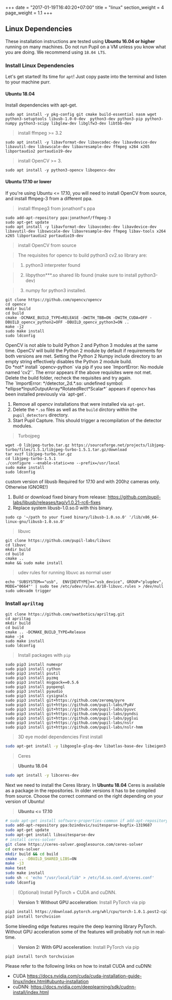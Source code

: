 +++
date = "2017-01-19T16:40:20+07:00"
title = "linux"
section_weight = 4
page_weight = 1.1
+++

## Linux Dependencies

These installation instructions are tested using **Ubuntu 16.04 or higher** running on many machines. Do not run Pupil on a VM unless you know what you are doing. We recommend using `18.04 LTS`. 

### Install Linux Dependencies

Let's get started! Its time for `apt`!  Just copy paste into the terminal and listen to your machine purr.

#### Ubuntu 18.04
Install dependencies with apt-get. 

```
sudo apt install -y pkg-config git cmake build-essential nasm wget python3-setuptools libusb-1.0-0-dev  python3-dev python3-pip python3-numpy python3-scipy libglew-dev libglfw3-dev libtbb-dev
```

> install ffmpeg >= 3.2

```
sudo apt install -y libavformat-dev libavcodec-dev libavdevice-dev libavutil-dev libswscale-dev libavresample-dev ffmpeg x264 x265 libportaudio2 portaudio19-dev
```

> install OpenCV >= 3.

```
sudo apt install -y python3-opencv libopencv-dev
```

#### Ubuntu 17.10 or lower
If you're using Ubuntu <= 17.10, you will need to install OpenCV from source, and install ffmpeg-3 from a different ppa. 

> install ffmpeg3 from jonathonf's ppa

```
sudo add-apt-repository ppa:jonathonf/ffmpeg-3
sudo apt-get update
sudo apt install -y libavformat-dev libavcodec-dev libavdevice-dev libavutil-dev libswscale-dev libavresample-dev ffmpeg libav-tools x264 x265 libportaudio2 portaudio19-dev
```

> install OpenCV from source

> The requisites for opencv to build python3 cv2.so library are:

> 1. python3 interpreter found

> 2. libpython***.so shared lib found (make sure to install python3-dev)

> 3. numpy for python3 installed.

```
git clone https://github.com/opencv/opencv
cd opencv
mkdir build
cd build
cmake -DCMAKE_BUILD_TYPE=RELEASE -DWITH_TBB=ON -DWITH_CUDA=OFF -DBUILD_opencv_python2=OFF -DBUILD_opencv_python3=ON ..
make -j2
sudo make install
sudo ldconfig
```

<aside class="notice">
OpenCV is not able to build Python 2 and Python 3 modules at the same time.
OpenCV will build the Python 2 module by default if requirements for both
versions are met. Setting the Python 2 Numpy include directory to an empty
string effectively disables the Python 2 module build.
</aside>

<aside class="faq">
Do *not* install `opencv-python` via pip if you see `ImportError: No module named 'cv2'`.
The error appears if the above requisites were not met.
Delete the build folder, recheck the requisites and try again.
</aside>

<aside class="faq">
The `ImportError: */detector_2d.*.so: undefined symbol: *ellipse*InputOutputArray*RotatedRect*Scalar*`
appears if opencv has been installed previously via `apt-get`.

1. Remove all opencv installations that were installed via `apt-get`.
1. Delete the `*.so` files as well as the `build` dirctory within the `pupil_detectors` directory.
1. Start Pupil Capture. This should trigger a recompilation of the detector modules.
</aside>

> Turbojpeg

```
wget -O libjpeg-turbo.tar.gz https://sourceforge.net/projects/libjpeg-turbo/files/1.5.1/libjpeg-turbo-1.5.1.tar.gz/download
tar xvzf libjpeg-turbo.tar.gz
cd libjpeg-turbo-1.5.1
./configure --enable-static=no --prefix=/usr/local
sudo make install
sudo ldconfig
```

custom version of libusb
Required for 17.10 and with 200hz cameras only. Otherwise IGNORE!)

1. Build or download fixed binary from release: https://github.com/pupil-labs/libusb/releases/tag/v1.0.21-rc6-fixes
1. Replace system libusb-1.0.so.0 with this binary.

`sudo cp '~/path to your fixed binary/libusb-1.0.so.0' '/lib/x86_64-linux-gnu/libusb-1.0.so.0'`


> libuvc

```
git clone https://github.com/pupil-labs/libuvc
cd libuvc
mkdir build
cd build
cmake ..
make && sudo make install
```

> udev rules for running libuvc as normal user

```
echo 'SUBSYSTEM=="usb",  ENV{DEVTYPE}=="usb_device", GROUP="plugdev", MODE="0664"' | sudo tee /etc/udev/rules.d/10-libuvc.rules > /dev/null
sudo udevadm trigger
```

### Install `apriltag`
```
git clone https://github.com/swatbotics/apriltag.git
cd apriltag
mkdir build
cd build
cmake .. -DCMAKE_BUILD_TYPE=Release
make -j4
sudo make install
sudo ldconfig
```

> Install packages with `pip`

```
sudo pip3 install numexpr
sudo pip3 install cython
sudo pip3 install psutil
sudo pip3 install pyzmq
sudo pip3 install msgpack==0.5.6
sudo pip3 install pyopengl
sudo pip3 install pyaudio
sudo pip3 install cysignals
sudo pip3 install git+https://github.com/zeromq/pyre
sudo pip3 install git+https://github.com/pupil-labs/PyAV
sudo pip3 install git+https://github.com/pupil-labs/pyuvc
sudo pip3 install git+https://github.com/pupil-labs/pyndsi
sudo pip3 install git+https://github.com/pupil-labs/pyglui
sudo pip3 install git+https://github.com/pupil-labs/nslr
sudo pip3 install git+https://github.com/pupil-labs/nslr-hmm
```

> 3D eye model dependencies
First install 

```bash
sudo apt-get install -y libgoogle-glog-dev libatlas-base-dev libeigen3-dev
```

> Ceres

> **Ubuntu 18.04**

```bash
sudo apt install -y libceres-dev
```

Next we need to install the Ceres library. In **Ubuntu 18.04** Ceres is available as a package in the repositories.
In older versions it has to be compiled from source. Choose the correct command on the right depending on your version 
of Ubuntu!

> **Ubuntu <= 17.10**

```bash
# sudo apt-get install software-properties-common if add-apt-repository is not found
sudo add-apt-repository ppa:bzindovic/suitesparse-bugfix-1319687
sudo apt-get update
sudo apt-get install libsuitesparse-dev
# install ceres-solver
git clone https://ceres-solver.googlesource.com/ceres-solver
cd ceres-solver
mkdir build && cd build
cmake .. -DBUILD_SHARED_LIBS=ON
make -j3
make test
sudo make install
sudo sh -c 'echo "/usr/local/lib" > /etc/ld.so.conf.d/ceres.conf'
sudo ldconfig
```

> (Optional) Install PyTorch + CUDA and cuDNN. 

> **Version 1: Without GPU acceleration**: Install PyTorch via pip

```bash
pip3 install https://download.pytorch.org/whl/cpu/torch-1.0.1.post2-cp36-cp36m-linux_x86_64.whl
pip3 install torchvision
```

Some bleeding edge features require the deep learning library PyTorch. 
Without GPU acceleration some of the features will probably not 
run in real-time.


> **Version 2: With GPU acceleration**: Install PyTorch via pip

```bash
pip3 install torch torchvision
```

Please refer to the following links on how to install CUDA and cuDNN:

- CUDA https://docs.nvidia.com/cuda/cuda-installation-guide-linux/index.html#ubuntu-installation
- cuDNN: https://docs.nvidia.com/deeplearning/sdk/cudnn-install/index.html
